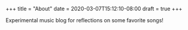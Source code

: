 +++
title = "About"
date = 2020-03-07T15:12:10-08:00
draft = true
+++

Experimental music blog for reflections on some favorite songs!
